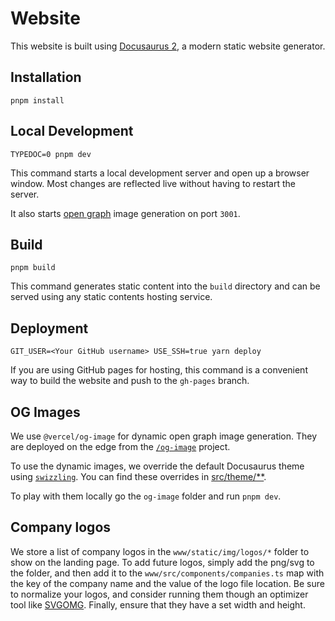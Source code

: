 # Website

This website is built using [Docusaurus 2](https://v2.docusaurus.io/), a modern static website generator.

## Installation

```console
pnpm install
```

## Local Development

```console
TYPEDOC=0 pnpm dev
```

This command starts a local development server and open up a browser window. Most changes are reflected live without having to restart the server.

It also starts [open graph](#og-images) image generation on port `3001`.

## Build

```console
pnpm build
```

This command generates static content into the `build` directory and can be served using any static contents hosting service.

## Deployment

```console
GIT_USER=<Your GitHub username> USE_SSH=true yarn deploy
```

If you are using GitHub pages for hosting, this command is a convenient way to build the website and push to the `gh-pages` branch.

## OG Images

We use `@vercel/og-image` for dynamic open graph image generation. They are deployed on the edge from the [`/og-image`](./og-image) project.

To use the dynamic images, we override the default Docusaurus theme using [`swizzling`](https://www.docusaurus.io/docs/swizzling). You can find these overrides in [src/theme/\*\*](./src/theme).

To play with them locally go the `og-image` folder and run `pnpm dev`.

## Company logos

We store a list of company logos in the `www/static/img/logos/*` folder to show on the landing page. To add future logos, simply add the png/svg to the folder, and then add it to the `www/src/components/companies.ts` map with the key of the company name and the value of the logo file location. Be sure to normalize your logos, and consider running them though an optimizer tool like [SVGOMG](https://jakearchibald.github.io/svgomg/). Finally, ensure that they have a set width and height.

